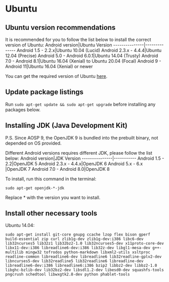 Ubuntu
======

Ubuntu version recommendations
------------------------------
It is recommended for you to follow the list below to install the correct version of Ubuntu:
Android version|Ubuntu Version
---------------|--------------
Android 1.5 - 2.2.x|Ubuntu 10.04 (Lucid)
Android 2.3.x - 4.4.4|Ubuntu 12.04 (Precise)
Android 5.0 - Android 6.0.1|Ubuntu 14.04 (Trusty)
Android 7.0 - Android 8.1|Ubuntu 16.04 (Xenial) to Ubuntu 20.04 (Focal)
Android 9 - Android 11|Ubuntu 16.04 (Xenial) or newer

You can get the required version of Ubuntu [here](http://old-releases.ubuntu.com/releases/).

Update package listings
-----------------------
Run `sudo apt-get update && sudo apt-get upgrade` before installing any packages below.

Installing JDK (Java Development Kit)
-------------------------------------
P.S. Since AOSP 9, the OpenJDK 9 is bundled into the prebuilt binary, not depended on OS provided.

Different Android versions requires different JDK, please follow the list below:
Android version|JDK Version
---------------|-----------
Android 1.5 - 2.2|OpenJDK 5
Android 2.3.x - 4.4.x|OpenJDK 6
Android 5.x - 6.x |OpenJDK 7
Android 7.0 - Android 8.0|OpenJDK 8

To install, run this command in the terminal:

`sudo apt-get openjdk-*-jdk`

Replace * with the version you want to install.

Install other necessary tools
----------------------------
Ubuntu 14.04:

`sudo apt-get install git-core gnupg ccache lzop flex bison gperf build-essential zip curl zlib1g-dev zlib1g-dev:i386 libc6-dev lib32ncurses5 lib32z1 lib32bz2-1.0 lib32ncurses5-dev x11proto-core-dev libx11-dev:i386 libreadline6-dev:i386 lib32z-dev libgl1-mesa-dev g++-multilib mingw32 tofrodos python-markdown libxml2-utils xsltproc readline-common libreadline6-dev libreadline6 lib32readline-gplv2-dev libncurses5-dev lib32readline5 lib32readline6 libreadline-dev libreadline6-dev:i386 libreadline6:i386 bzip2 libbz2-dev libbz2-1.0 libghc-bzlib-dev lib32bz2-dev libsdl1.2-dev libesd0-dev squashfs-tools pngcrush schedtool libwxgtk2.8-dev python phablet-tools`

